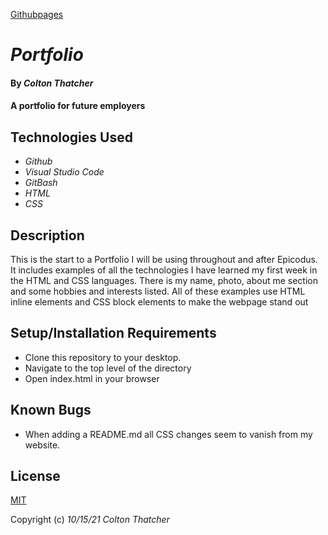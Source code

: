 [Githubpages](https://coltthatcher.github.io/portfolio-landing-page/)

# _Portfolio_

#### By _**Colton Thatcher**_

#### A portfolio for future employers

## Technologies Used

* _Github_
* _Visual Studio Code_
* _GitBash_
* _HTML_
* _CSS_

## Description

 This is the start to a Portfolio I will be using throughout and after Epicodus. It includes examples of all the technologies I have learned my first week in the HTML and CSS languages. There is my name, photo, about me section and some hobbies and interests listed. All of these examples use HTML inline elements and CSS block elements to make the webpage stand out

## Setup/Installation Requirements

* Clone this repository to your desktop.
* Navigate to the top level of the directory
* Open index.html in your browser

## Known Bugs

* When adding a README.md all CSS changes seem to vanish from my website.

## License

[MIT](https://en.wikipedia.org/wiki/MIT_License)

Copyright (c) _10/15/21_ _Colton Thatcher_
